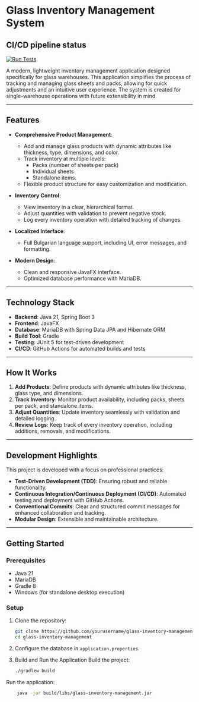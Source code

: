 # Glass Inventory Management System

## CI/CD pipeline status
[![Run Tests](https://github.com/and1teachera/glass-inventory-management/actions/workflows/ci.yml/badge.svg)](https://github.com/and1teachera/glass-inventory-management/actions/workflows/ci.yml)

A modern, lightweight inventory management application designed specifically for glass warehouses. This application simplifies the process of tracking and managing glass sheets and packs, allowing for quick adjustments and an intuitive user experience. The system is created for single-warehouse operations with future extensibility in mind.

---

## Features

- **Comprehensive Product Management**:
  - Add and manage glass products with dynamic attributes like thickness, type, dimensions, and color.
  - Track inventory at multiple levels:
    - Packs (number of sheets per pack)
    - Individual sheets
    - Standalone items.
  - Flexible product structure for easy customization and modification.

- **Inventory Control**:
  - View inventory in a clear, hierarchical format.
  - Adjust quantities with validation to prevent negative stock.
  - Log every inventory operation with detailed tracking of changes.

- **Localized Interface**:
  - Full Bulgarian language support, including UI, error messages, and formatting.

- **Modern Design**:
  - Clean and responsive JavaFX interface.
  - Optimized database performance with MariaDB.

---

## Technology Stack

- **Backend**: Java 21, Spring Boot 3
- **Frontend**: JavaFX
- **Database**: MariaDB with Spring Data JPA and Hibernate ORM
- **Build Tool**: Gradle
- **Testing**: JUnit 5 for test-driven development
- **CI/CD**: GitHub Actions for automated builds and tests

---

## How It Works

1. **Add Products**: Define products with dynamic attributes like thickness, glass type, and dimensions.
2. **Track Inventory**: Monitor product availability, including packs, sheets per pack, and standalone items.
3. **Adjust Quantities**: Update inventory seamlessly with validation and detailed logging.
4. **Review Logs**: Keep track of every inventory operation, including additions, removals, and modifications.

---

## Development Highlights

This project is developed with a focus on professional practices:
- **Test-Driven Development (TDD)**: Ensuring robust and reliable functionality.
- **Continuous Integration/Continuous Deployment (CI/CD)**: Automated testing and deployment with GitHub Actions.
- **Conventional Commits**: Clear and structured commit messages for enhanced collaboration and tracking.
- **Modular Design**: Extensible and maintainable architecture.

---

## Getting Started

### Prerequisites
- Java 21
- MariaDB
- Gradle 8
- Windows (for standalone desktop execution)

### Setup
1. Clone the repository:
   ```bash
   git clone https://github.com/yourusername/glass-inventory-management.git
   cd glass-inventory-management
   ```
2. Configure the database in `application.properties`.
3. Build and Run the Application
Build the project:

    ``` bash
    ./gradlew build
    ```
Run the application:

``` bash
    java -jar build/libs/glass-inventory-management.jar
```


